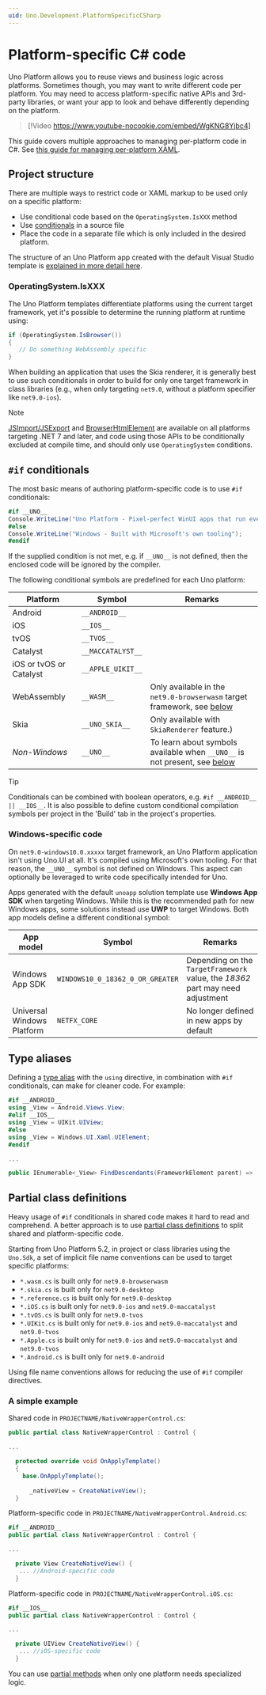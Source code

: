 ```yaml
---
uid: Uno.Development.PlatformSpecificCSharp
---
```


# Platform-specific C# code

Uno Platform allows you to reuse views and business logic across platforms. Sometimes though, you may want to write different code per platform. You may need to access platform-specific native APIs and 3rd-party libraries, or want your app to look and behave differently depending on the platform.

> [!Video https://www.youtube-nocookie.com/embed/WgKNG8Yjbc4]

This guide covers multiple approaches to managing per-platform code in C#. See [this guide for managing per-platform XAML](xref:Uno.Development.PlatformSpecificXaml).

## Project structure

There are multiple ways to restrict code or XAML markup to be used only on a specific platform:

* Use conditional code based on the `OperatingSystem.IsXXX` method
* Use [conditionals](https://learn.microsoft.com/dotnet/csharp/language-reference/preprocessor-directives/preprocessor-if) in a source file
* Place the code in a separate file which is only included in the desired platform.

The structure of an Uno Platform app created with the default Visual Studio template is [explained in more detail here](xref:Uno.Development.AppStructure).

### OperatingSystem.IsXXX

The Uno Platform templates differentiate platforms using the current target framework, yet it's possible to determine the running platform at runtime using:

```csharp
if (OperatingSystem.IsBrowser())
{
   // Do something WebAssembly specific
}
```

When building an application that uses the Skia renderer, it is generally best to use such conditionals in order to build for only one target framework in class libraries (e.g., when only targeting `net9.0`, without a platform specifier like `net9.0-ios`).

> [!NOTE]
> [JSImport/JSExport](xref:Uno.Wasm.Bootstrap.JSInterop) and [BrowserHtmlElement](xref:Uno.Interop.WasmJavaScript1) are available on all platforms targeting .NET 7 and later, and code using those APIs to be conditionally excluded at compile time, and should only use `OperatingSystem` conditions.

## `#if` conditionals

The most basic means of authoring platform-specific code is to use `#if` conditionals:

```csharp
#if __UNO__
Console.WriteLine("Uno Platform - Pixel-perfect WinUI apps that run everywhere");
#else
Console.WriteLine("Windows - Built with Microsoft's own tooling");
#endif
```

If the supplied condition is not met, e.g. if `__UNO__` is not defined, then the enclosed code will be ignored by the compiler.

The following conditional symbols are predefined for each Uno platform:

| Platform        | Symbol             | Remarks |
| --------------- | ------------------ | ------- |
| Android         | `__ANDROID__`      | |
| iOS             | `__IOS__`          | |
| tvOS            | `__TVOS__`         | |
| Catalyst        | `__MACCATALYST__`  | |
| iOS or tvOS or Catalyst | `__APPLE_UIKIT__` | |
| WebAssembly     | `__WASM__`         | Only available in the `net9.0-browserwasm` target framework, see [below](xref:Uno.Development.PlatformSpecificCSharp#webassembly-considerations) |
| Skia            | `__UNO_SKIA__`     | Only available with `SkiaRenderer` feature.) |
| _Non-Windows_   | `__UNO__`          | To learn about symbols available when `__UNO__` is not present, see [below](xref:Uno.Development.PlatformSpecificCSharp#windows-specific-code) |

> [!TIP]
> Conditionals can be combined with boolean operators, e.g. `#if __ANDROID__ || __IOS__`. It is also possible to define custom conditional compilation symbols per project in the 'Build' tab in the project's properties.

### Windows-specific code

On `net9.0-windows10.0.xxxxx` target framework, an Uno Platform application isn't using Uno.UI at all. It's compiled using Microsoft's own tooling. For that reason, the `__UNO__` symbol is not defined on Windows. This aspect can optionally be leveraged to write code specifically intended for Uno.

Apps generated with the default `unoapp` solution template use **Windows App SDK** when targeting Windows. While this is the recommended path for new Windows apps, some solutions instead use **UWP** to target Windows. Both app models define a different conditional symbol:

| App model   | Symbol        | Remarks       |
| ----------- | ------------- | ------------- |
| Windows App SDK | `WINDOWS10_0_18362_0_OR_GREATER`  | Depending on the `TargetFramework` value, the _18362_ part may need adjustment |
| Universal Windows Platform         | `NETFX_CORE`  | No longer defined in new apps by default |

## Type aliases

Defining a [type alias](https://learn.microsoft.com/dotnet/csharp/language-reference/keywords/using-directive) with the `using` directive, in combination with `#if` conditionals, can make for cleaner code. For example:

```csharp
#if __ANDROID__
using _View = Android.Views.View;
#elif __IOS__
using _View = UIKit.UIView;
#else
using _View = Windows.UI.Xaml.UIElement;
#endif

...

public IEnumerable<_View> FindDescendants(FrameworkElement parent) => ...
```

## Partial class definitions

Heavy usage of `#if` conditionals in shared code makes it hard to read and comprehend. A better approach is to use [partial class definitions](https://learn.microsoft.com/dotnet/csharp/programming-guide/classes-and-structs/partial-classes-and-methods) to split shared and platform-specific code.

Starting from Uno Platform 5.2, in project or class libraries using the `Uno.Sdk`, a set of implicit file name conventions can be used to target specific platforms:

* `*.wasm.cs` is built only for `net9.0-browserwasm`
* `*.skia.cs` is built only for `net9.0-desktop`
* `*.reference.cs` is built only for `net9.0-desktop`
* `*.iOS.cs` is built only for `net9.0-ios` and `net9.0-maccatalyst`
* `*.tvOS.cs` is built only for `net9.0-tvos`
* `*.UIKit.cs` is built only for `net9.0-ios` and `net9.0-maccatalyst` and `net9.0-tvos`
* `*.Apple.cs` is built only for `net9.0-ios` and `net9.0-maccatalyst` and `net9.0-tvos`
* `*.Android.cs` is built only for `net9.0-android`

Using file name conventions allows for reducing the use of `#if` compiler directives.

### A simple example

Shared code in `PROJECTNAME/NativeWrapperControl.cs`:

```csharp
public partial class NativeWrapperControl : Control {

...

  protected override void OnApplyTemplate()
  {
    base.OnApplyTemplate();
   
      _nativeView = CreateNativeView();
  }
```

Platform-specific code in `PROJECTNAME/NativeWrapperControl.Android.cs`:

```csharp
#if __ANDROID__
public partial class NativeWrapperControl : Control {

...

  private View CreateNativeView() {
   ... //Android-specific code
  }
```

Platform-specific code in `PROJECTNAME/NativeWrapperControl.iOS.cs`:

```csharp
#if __IOS__
public partial class NativeWrapperControl : Control {

...

  private UIView CreateNativeView() {
   ... //iOS-specific code
  }
```

You can use [partial methods](https://learn.microsoft.com/dotnet/csharp/programming-guide/classes-and-structs/partial-classes-and-methods#partial-methods) when only one platform needs specialized logic.
